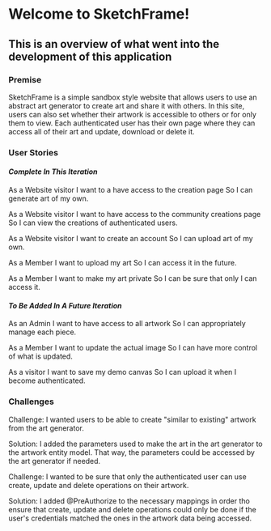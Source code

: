 # Welcome to SketchFrame!

## This is an overview of what went into the development of this application

### Premise

SketchFrame is a simple sandbox style website that allows users to use an abstract art generator to create art and share
it with others. In this site, users can also set whether their artwork is accessible to others or for only them to view.
Each authenticated user has their own page where they can access all of their art and update, download or delete it.

### User Stories

#### ***Complete In This Iteration***

As a Website visitor I want to a have access to the creation page So I can generate art of my own.

As a Website visitor I want to have access to the community creations page So I can view the creations of authenticated
users.

As a Website visitor I want to create an account So I can upload art of my own.

As a Member I want to upload my art So I can access it in the future.

As a Member I want to make my art private So I can be sure that only I can access it.

#### ***To Be Added In A Future Iteration***

As an Admin I want to have access to all artwork So I can appropriately manage each piece.

As a Member I want to update the actual image So I can have more control of what is updated.

As a visitor I want to save my demo canvas So I can upload it when I become authenticated.

### Challenges

Challenge: I wanted users to be able to create "similar to existing" artwork from the art generator.

Solution: I added the parameters used to make the art in the art generator to the artwork entity model. That way, the
parameters could be accessed by the art generator if needed.

Challenge: I wanted to be sure that only the authenticated user can use create, update and delete operations on their artwork.

Solution: I added @PreAuthorize to the necessary mappings in order tho ensure that create, update and delete operations could only be done if
the user's credentials matched the ones in the artwork data being accessed.
